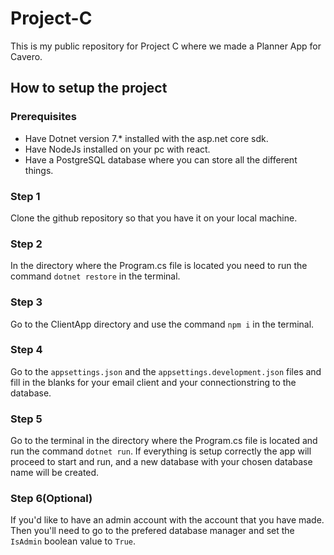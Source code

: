 # Project-C
This is my public repository for Project C where we made a Planner App for Cavero.

## How to setup the project
### Prerequisites
- Have Dotnet version 7.* installed with the asp.net core sdk.
- Have NodeJs installed on your pc with react.
- Have a PostgreSQL database where you can store all the different things.
### Step 1
Clone the github repository so that you have it on your local machine.
### Step 2
In the directory where the Program.cs file is located you need to run the command ```dotnet restore``` in the terminal.
### Step 3
Go to the ClientApp directory and use the command ```npm i``` in the terminal.
### Step 4
Go to the ```appsettings.json``` and the ```appsettings.development.json``` files and fill in the blanks for your email client and your connectionstring to the database.
### Step 5
Go to the terminal in the directory where the Program.cs file is located and run the command ```dotnet run```. 
If everything is setup correctly the app will proceed to start and run, and a new database with your chosen database name will be created.
### Step 6(Optional)
If you'd like to have an admin account with the account that you have made. Then you'll need to go to the prefered database manager and set the ```IsAdmin``` boolean value to ```True```.
